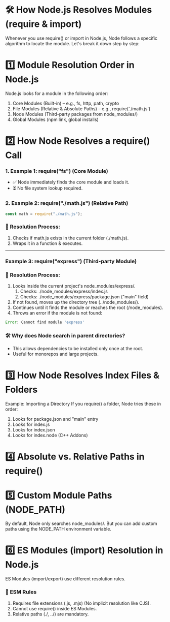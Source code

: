 # 🛠 How Node.js Resolves Modules (require & import)
Whenever you use require() or import in Node.js, Node follows a specific algorithm to locate the module. Let's break it down step by step:

# 1️⃣ Module Resolution Order in Node.js
Node.js looks for a module in the following order:

1. Core Modules (Built-in) – e.g., fs, http, path, crypto
1. File Modules (Relative & Absolute Paths) – e.g., require('./math.js')
1. Node Modules (Third-party packages from node_modules/)
1. Global Modules (npm link, global installs)

# 2️⃣ How Node Resolves a require() Call
### 1. Example 1: require("fs") (Core Module)
- ✅ Node immediately finds the core module and loads it.
- ⏳ No file system lookup required.
### 2. Example 2: require("./math.js") (Relative Path)
```js
const math = require("./math.js");
```
### 📌 Resolution Process:
1. Checks if math.js exists in the current folder (./math.js).
1. Wraps it in a function & executes.
----
### Example 3: require("express") (Third-party Module)
### 📌 Resolution Process:
1. Looks inside the current project's node_modules/express/.
   1. Checks: ./node_modules/express/index.js
   1. Checks: ./node_modules/express/package.json ("main" field)
1. If not found, moves up the directory tree (../node_modules/).
1. Continues until it finds the module or reaches the root (/node_modules).
1. Throws an error if the module is not found:
```js
Error: Cannot find module 'express'
```
### 🛠 Why does Node search in parent directories?

- This allows dependencies to be installed only once at the root.
- Useful for monorepos and large projects.
# 3️⃣ How Node Resolves Index Files & Folders
Example: Importing a Directory
If you require() a folder, Node tries these in order:

1. Looks for package.json and "main" entry
1. Looks for index.js
1. Looks for index.json
1. Looks for index.node (C++ Addons)
# 4️⃣ Absolute vs. Relative Paths in require()
# 5️⃣ Custom Module Paths (NODE_PATH)
By default, Node only searches node_modules/. But you can add custom paths using the NODE_PATH environment variable.

# 6️⃣ ES Modules (import) Resolution in Node.js
ES Modules (import/export) use different resolution rules.
### 📌 ESM Rules
1. Requires file extensions (.js, .mjs) (No implicit resolution like CJS).
1. Cannot use require() inside ES Modules.
1. Relative paths (./, ../) are mandatory.